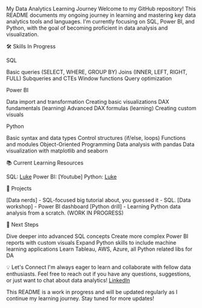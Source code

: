 My Data Analytics Learning Journey
Welcome to my GitHub repository! This README documents my ongoing journey in learning and mastering key data analytics tools and languages. I'm currently focusing on SQL, Power BI, and Python, with the goal of becoming proficient in data analysis and visualization.


🛠 Skills In Progress


SQL

 Basic queries (SELECT, WHERE, GROUP BY)
 Joins (INNER, LEFT, RIGHT, FULL)
 Subqueries and CTEs
 Window functions
 Query optimization

Power BI

 Data import and transformation
 Creating basic visualizations
 DAX fundamentals (learning)
 Advanced DAX formulas (learning)
 Creating custom visuals

Python

 Basic syntax and data types
 Control structures (if/else, loops)
 Functions and modules
 Object-Oriented Programming
 Data analysis with pandas
 Data visualization with matplotlib and seaborn

📚 Current Learning Resources

SQL: [Luke](https://www.youtube.com/@LukeBarousse)
Power BI: [Youtube]
Python: [Luke](https://www.youtube.com/@LukeBarousse)

🚀 Projects

[Data nerds] - SQL-focused big tutorial about, you guessed it - SQL. 
[Data workshop] - Power BI dashboard
[Python drill] - Learning Python data analysis from a scratch. (WORK IN PROGRESS)

🎯 Next Steps

Dive deeper into advanced SQL concepts
Create more complex Power BI reports with custom visuals
Expand Python skills to include machine learning applications
Learn Tableau, AWS, Azure, all Python related libs for DA

💡 Let's Connect
I'm always eager to learn and collaborate with fellow data enthusiasts. Feel free to reach out if you have any questions, suggestions, or just want to chat about data analytics!
[LinkedIn](https://www.linkedin.com/in/maciej-wi%C5%9Bniewski-subverse/)


This README is a work in progress and will be updated regularly as I continue my learning journey. Stay tuned for more updates!